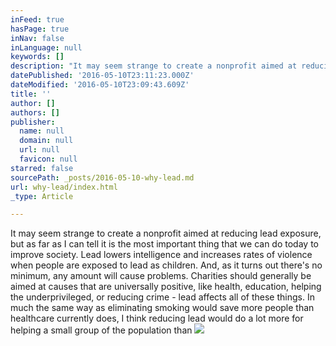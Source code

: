 ```yaml
---
inFeed: true
hasPage: true
inNav: false
inLanguage: null
keywords: []
description: "It may seem strange to create a nonprofit aimed at reducing lead exposure, but as far as I can tell it is the most important thing that we can do today to improve society. Lead lowers intelligence and increases rates of violence when people are exposed to lead as children. And, as it turns out there's no minimum, any amount will cause problems. Charities should generally be aimed at causes that are universally positive, like health, education, helping the underprivileged, or reducing crime - lead affects all of these things. In much the same way as eliminating smoking would save more people than healthcare currently does, I think reducing lead would do a lot more for helping a small group of the population than "
datePublished: '2016-05-10T23:11:23.000Z'
dateModified: '2016-05-10T23:09:43.609Z'
title: ''
author: []
authors: []
publisher:
  name: null
  domain: null
  url: null
  favicon: null
starred: false
sourcePath: _posts/2016-05-10-why-lead.md
url: why-lead/index.html
_type: Article

---
```

It may seem strange to create a nonprofit aimed at reducing lead exposure, but as far as I can tell it is the most important thing that we can do today to improve society. Lead lowers intelligence and increases rates of violence when people are exposed to lead as children. And, as it turns out there's no minimum, any amount will cause problems. Charities should generally be aimed at causes that are universally positive, like health, education, helping the underprivileged, or reducing crime - lead affects all of these things. In much the same way as eliminating smoking would save more people than healthcare currently does, I think reducing lead would do a lot more for helping a small group of the population than ![](https://the-grid-user-content.s3-us-west-2.amazonaws.com/317d09b7-ff3f-475b-a3fe-9d9e3b0381d1.jpg)